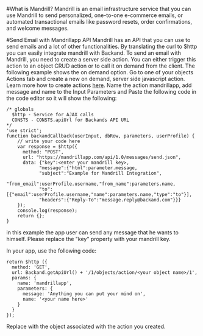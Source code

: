 #What is Mandrill?
Mandrill is an email infrastructure service that you can use Mandrill to send personalized, one-to-one e-commerce emails, or automated transactional emails like password resets, order confirmations, and welcome messages.

#Send Email with Mandrillapp API
Mandrill has an API that you can use to send emails and a lot of other functionalities. By translating the curl to $http you can easily integrate mandrill with Backand.
To send an email with Mandrill, you need to create a server side action. You can either trigger this action to an object CRUD action or to call it on demand from the client. The following example shows the on demand option. Go to one of your objects Actions tab and create a new on demand, server side javascript action. Learn more how to create actions [here](http://docs.backand.com/en/latest/apidocs/customactions/index.html). Name the action mandrillapp, add message and name to the Input Parameters and Paste the following code in the code editor so it will show the following:

```
/* globals
  $http - Service for AJAX calls 
  CONSTS - CONSTS.apiUrl for Backands API URL
*/
'use strict';
function backandCallback(userInput, dbRow, parameters, userProfile) {
	// write your code here
    var response = $http({
      method: "POST",
      url: "https://mandrillapp.com/api/1.0/messages/send.json",
      data: {"key":<enter your mandrill key>,
            "message":{"html":parameter.message,
            "subject":"Example for Mandrill Integration",
            "from_email":userProfile.username,"from_name":parameters.name,
            "to":[{"email":userProfile.username,"name":parameters.name,"type":"to"}],
            "headers":{"Reply-To":"message.reply@backand.com"}}}
    });
    console.log(response);
	return {};
}
```
in this example the app user can send any message that he wants to himself. Please replace the "key" property with your mandrill key.

In your app, use the following code:
```
return $http ({
  method: 'GET',
  url: Backand.getApiUrl() + '/1/objects/action/<your object name>/1',
  params: {
    name: 'mandrillapp',
    parameters: {
      message: 'Anything you can put your mind on',
      name: '<your name here>'
    }
  }
});

```
Replace <your object name> with the object associated with the action you created.
